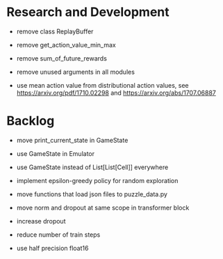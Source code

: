 # Research and Development

- remove class ReplayBuffer
- remove get_action_value_min_max
- remove sum_of_future_rewards
- remove unused arguments in all modules

- use mean action value from distributional action values, see https://arxiv.org/pdf/1710.02298 and https://arxiv.org/abs/1707.06887

# Backlog

- move print_current_state in GameState
- use GameState in Emulator
- use GameState instead of List[List[Cell]] everywhere

- implement epsilon-greedy policy for random exploration

- move functions that load json files to puzzle_data.py
- move norm and dropout at same scope in transformer block
- increase dropout

- reduce number of train steps
- use half precision float16
